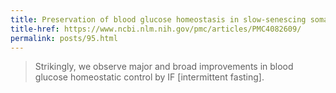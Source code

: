 ```yaml
---
title: Preservation of blood glucose homeostasis in slow-senescing somatotrophism-deficient mice subjected to intermittent fasting begun at middle or old age
title-href: https://www.ncbi.nlm.nih.gov/pmc/articles/PMC4082609/
permalink: posts/95.html
---
```


> Strikingly, we observe major and broad improvements in blood glucose homeostatic control by <span class="sc">IF</span> [intermittent fasting].

